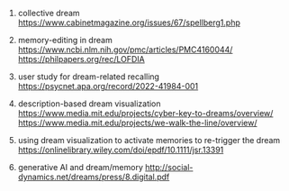 1) collective dream
https://www.cabinetmagazine.org/issues/67/spellberg1.php

2) memory-editing in dream
https://www.ncbi.nlm.nih.gov/pmc/articles/PMC4160044/
https://philpapers.org/rec/LOFDIA

3) user study for dream-related recalling
https://psycnet.apa.org/record/2022-41984-001

4) description-based dream visualization
https://www.media.mit.edu/projects/cyber-key-to-dreams/overview/
https://www.media.mit.edu/projects/we-walk-the-line/overview/

5) using dream visualization to activate memories to re-trigger the dream
https://onlinelibrary.wiley.com/doi/epdf/10.1111/jsr.13391

6) generative AI and dream/memory
http://social-dynamics.net/dreams/press/8.digital.pdf

